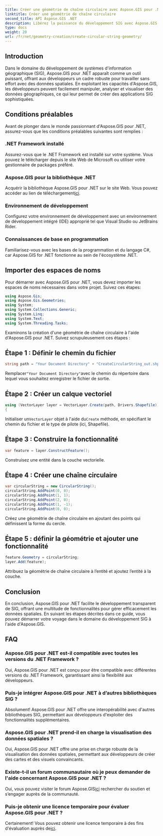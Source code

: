 ```yaml
---
title: Créer une géométrie de chaîne circulaire avec Aspose.GIS pour .NET
linktitle: Créer une géométrie de chaîne circulaire
second_title: API Aspose.GIS .NET
description: Libérez la puissance du développement SIG avec Aspose.GIS pour .NET. Créez, analysez et visualisez des données spatiales sans effort.
type: docs
weight: 20
url: /fr/net/geometry-creation/create-circular-string-geometry/
---
```

## Introduction
Dans le domaine du développement de systèmes d'information géographique (SIG), Aspose.GIS pour .NET apparaît comme un outil puissant, offrant aux développeurs un cadre robuste pour travailler sans effort avec des données spatiales. En exploitant les capacités d'Aspose.GIS, les développeurs peuvent facilement manipuler, analyser et visualiser des données géographiques, ce qui leur permet de créer des applications SIG sophistiquées.
## Conditions préalables
Avant de plonger dans le monde passionnant d'Aspose.GIS pour .NET, assurez-vous que les conditions préalables suivantes sont remplies :
### .NET Framework installé
Assurez-vous que le .NET Framework est installé sur votre système. Vous pouvez le télécharger depuis le site Web de Microsoft ou utiliser votre gestionnaire de packages préféré.
### Aspose.GIS pour la bibliothèque .NET
 Acquérir la bibliothèque Aspose.GIS pour .NET sur le site Web. Vous pouvez accéder au lien de téléchargement[ici](https://releases.aspose.com/gis/net/).
### Environnement de développement
Configurez votre environnement de développement avec un environnement de développement intégré (IDE) approprié tel que Visual Studio ou JetBrains Rider.
### Connaissances de base en programmation
Familiarisez-vous avec les bases de la programmation et du langage C#, car Aspose.GIS for .NET fonctionne au sein de l'écosystème .NET.

## Importer des espaces de noms
Pour démarrer avec Aspose.GIS pour .NET, vous devez importer les espaces de noms nécessaires dans votre projet. Suivez ces étapes:

```csharp
using Aspose.Gis;
using Aspose.Gis.Geometries;
using System;
using System.Collections.Generic;
using System.Linq;
using System.Text;
using System.Threading.Tasks;
```

Examinons la création d'une géométrie de chaîne circulaire à l'aide d'Aspose.GIS pour .NET. Suivez scrupuleusement ces étapes :
## Étape 1 : Définir le chemin du fichier
```csharp
string path = "Your Document Directory" + "CreateCircularString_out.shp";
```
 Remplacer`"Your Document Directory"`avec le chemin du répertoire dans lequel vous souhaitez enregistrer le fichier de sortie.
## Étape 2 : Créer un calque vectoriel
```csharp
using (VectorLayer layer = VectorLayer.Create(path, Drivers.Shapefile))
{
```
 Initialiser un`VectorLayer` objet à l'aide du`Create` méthode, en spécifiant le chemin du fichier et le type de pilote (ici, Shapefile).
## Étape 3 : Construire la fonctionnalité
```csharp
var feature = layer.ConstructFeature();
```
Construisez une entité dans la couche vectorielle.
## Étape 4 : Créer une chaîne circulaire
```csharp
var circularString = new CircularString();
circularString.AddPoint(0, 0);
circularString.AddPoint(1, 1);
circularString.AddPoint(2, 0);
circularString.AddPoint(1, -1);
circularString.AddPoint(0, 0);
```
Créez une géométrie de chaîne circulaire en ajoutant des points qui définissent la forme du cercle.
## Étape 5 : définir la géométrie et ajouter une fonctionnalité
```csharp
feature.Geometry = circularString;
layer.Add(feature);
```
Attribuez la géométrie de chaîne circulaire à l’entité et ajoutez l’entité à la couche.

## Conclusion
En conclusion, Aspose.GIS pour .NET facilite le développement transparent de SIG, offrant une multitude de fonctionnalités pour gérer efficacement les données spatiales. En suivant les étapes décrites dans ce guide, vous pouvez démarrer votre voyage dans le domaine du développement SIG à l'aide d'Aspose.GIS.
## FAQ
### Aspose.GIS pour .NET est-il compatible avec toutes les versions du .NET Framework ?
Oui, Aspose.GIS pour .NET est conçu pour être compatible avec différentes versions du .NET Framework, garantissant ainsi la flexibilité aux développeurs.
### Puis-je intégrer Aspose.GIS pour .NET à d’autres bibliothèques SIG ?
Absolument! Aspose.GIS pour .NET offre une interopérabilité avec d'autres bibliothèques SIG, permettant aux développeurs d'exploiter des fonctionnalités supplémentaires.
### Aspose.GIS pour .NET prend-il en charge la visualisation des données spatiales ?
Oui, Aspose.GIS pour .NET offre une prise en charge robuste de la visualisation des données spatiales, permettant aux développeurs de créer des cartes et des visuels convaincants.
### Existe-t-il un forum communautaire où je peux demander de l'aide concernant Aspose.GIS pour .NET ?
 Oui, vous pouvez visiter le forum Aspose.GIS[ici](https://forum.aspose.com/c/gis/33) rechercher du soutien et s’engager auprès de la communauté.
### Puis-je obtenir une licence temporaire pour évaluer Aspose.GIS pour .NET ?
 Certainement! Vous pouvez obtenir une licence temporaire à des fins d'évaluation auprès de[ici](https://purchase.aspose.com/temporary-license/).